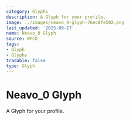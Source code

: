 ```yaml
---
category: Glyphs
description: A Glyph for your profile.
image: ../images/neavo_0-glyph-76ec8fe502.png
last_updated: '2025-09-17'
name: Neavo_0 Glyph
source: WFCD
tags:
- Glyph
- Glyphs
tradable: false
type: Glyph
---
```


# Neavo_0 Glyph

A Glyph for your profile.

